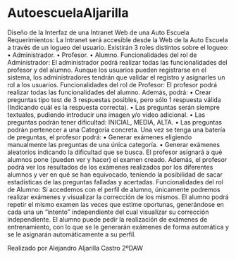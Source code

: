 # AutoescuelaAljarilla

Diseño de la Interfaz de una Intranet Web de una Auto Escuela
Requerimientos:
La Intranet será accesible desde la Web de la Auto Escuela a través de un logueo del usuario.
Existirán 3 roles distintos sobre el logueo:
• Administrador.
• Profesor.
• Alumno.
Funcionalidades del rol de Administrador:
El administrador podrá realizar todas las funcionalidades del profesor y del alumno.
Aunque los usuarios pueden registrarse en el sistema, los administradores tendrán que validar
el registro y asignarles un rol a los usuarios.
Funcionalidades del rol de Profesor:
El profesor podrá realizar todas las funcionalidades del alumno.
Además, podrá:
• Crear preguntas tipo test de 3 respuestas posibles, pero sólo 1 respuesta válida
(Indicando cuál es la respuesta correcta).
• Las preguntas serán siempre textuales, pudiendo introducir una imagen y/o video
adicional.
• Las preguntas podrán tener dificultad: INICIAL, MEDIA, ALTA.
• Las preguntas podrán pertenecer a una Categoría concreta.
Una vez se tenga una batería de preguntas, el profesor podrá:
• Generar exámenes eligiendo manualmente las preguntas de una única categoría.
• Generar exámenes aleatorios indicando la dificultad que se busca.
El profesor asignará a qué alumnos pone (pueden ver y hacer) el examen creado.
Además, el profesor podrá ver los resultados de los exámenes realizados por los diferentes
alumnos y ver en qué se han equivocado, teniendo la posibilidad de sacar estadísticas de las
preguntas falladas y acertadas.
Funcionalidades del rol de Alumno:
Si accedemos con el perfil de alumno, únicamente podremos realizar exámenes y visualizar la
corrección de los mismos.
El alumno podrá repetir el mismo examen las veces que estime oportunas, generándose en
cada una un “intento” independiente del cual visualizar su corrección independiente.
El alumno puede pedir la realización de exámenes de entrenamiento, con lo que se le
generarán exámenes de forma automática y se le asignarán automáticamente a su perfil.

Realizado por Alejandro Aljarilla Castro 2ºDAW
